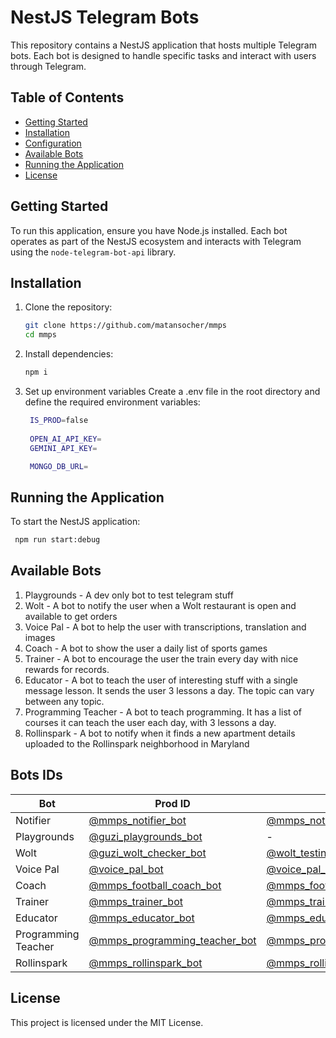 # NestJS Telegram Bots

This repository contains a NestJS application that hosts multiple Telegram bots. Each bot is designed to handle specific tasks and interact with users through Telegram.

## Table of Contents
- [Getting Started](#getting-started)
- [Installation](#installation)
- [Configuration](#configuration)
- [Available Bots](#available-bots)
- [Running the Application](#running-the-application)
- [License](#license)

## Getting Started
To run this application, ensure you have Node.js installed. Each bot operates as part of the NestJS ecosystem and interacts with Telegram using the `node-telegram-bot-api` library.

## Installation
1. Clone the repository:
   ```bash
   git clone https://github.com/matansocher/mmps
   cd mmps
   ```
2. Install dependencies:
   ```bash
   npm i
   ```
3. Set up environment variables
   Create a .env file in the root directory and define the required environment variables:
   ```bash
    IS_PROD=false
    
    OPEN_AI_API_KEY=
    GEMINI_API_KEY=

    MONGO_DB_URL=
   ```


## Running the Application
To start the NestJS application:

   ```bash
    npm run start:debug
   ```

## Available Bots
1. Playgrounds - A dev only bot to test telegram stuff
2. Wolt - A bot to notify the user when a Wolt restaurant is open and available to get orders
3. Voice Pal - A bot to help the user with transcriptions, translation and images
4. Coach - A bot to show the user a daily list of sports games
5. Trainer - A bot to encourage the user the train every day with nice rewards for records.
6. Educator - A bot to teach the user of interesting stuff with a single message lesson. It sends the user 3 lessons a day. The topic can vary between any topic.
7. Programming Teacher - A bot to teach programming. It has a list of courses it can teach the user each day,  with 3 lessons a day.
8. Rollinspark - A bot to notify when it finds a new apartment details uploaded to the Rollinspark neighborhood in Maryland

## Bots IDs

| **Bot**             | **Prod ID**                                                                                | **Testing ID**                                                                                     |
|---------------------|--------------------------------------------------------------------------------------------|----------------------------------------------------------------------------------------------------|
| Notifier            | [@mmps_notifier_bot](https://web.telegram.org/k/#@mmps_notifier_bot)                       | [@mmps_notifier_staging_bot](https://web.telegram.org/k/#@mmps_notifier_staging_bot)               |
| Playgrounds         | [@guzi_playgrounds_bot](https://web.telegram.org/k/#@guzi_playgrounds_bot)                 | -                                                                                                  |
| Wolt                | [@guzi_wolt_checker_bot](https://web.telegram.org/k/#@guzi_wolt_checker_bot)               | [@wolt_testing_bot](https://web.telegram.org/k/#@wolt_testing_bot)                                 |
| Voice Pal           | [@voice_pal_bot](https://web.telegram.org/k/#@voice_pal_bot)                               | [@voice_pal_staging_bot](https://web.telegram.org/k/#@voice_pal_staging_bot)                       |
| Coach               | [@mmps_football_coach_bot](https://web.telegram.org/k/#@mmps_football_coach_bot)           | [@mmps_football_coach_staging_bot](https://web.telegram.org/k/#@mmps_football_coach_staging_bot)   |
| Trainer             | [@mmps_trainer_bot](https://web.telegram.org/k/#@mmps_trainer_bot)                         | [@mmps_trainer_stg_bot](https://web.telegram.org/k/#@mmps_trainer_stg_bot)                         |
| Educator            | [@mmps_educator_bot](https://web.telegram.org/k/#@mmps_educator_bot)                       | [@mmps_educator_stg_bot](https://web.telegram.org/k/#@mmps_educator_stg_bot)                       |
| Programming Teacher | [@mmps_programming_teacher_bot](https://web.telegram.org/k/#@mmps_programming_teacher_bot) | [@mmps_programming_teacher_stg_bot](https://web.telegram.org/k/#@mmps_programming_teacher_stg_bot) |
| Rollinspark         | [@mmps_rollinspark_bot](https://web.telegram.org/k/#@mmps_rollinspark_bot)                 | [@mmps_rollinspark_staging_bot](https://web.telegram.org/k/#@mmps_rollinspark_staging_bot)         |

## License
This project is licensed under the MIT License.